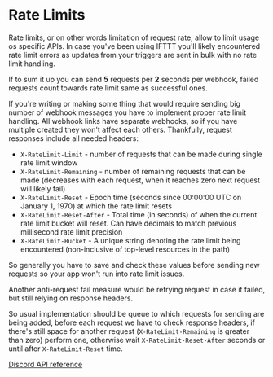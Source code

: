 # Rate Limits

Rate limits, or on other words limitation of request rate, allow to limit usage os specific APIs.
In case you've been using IFTTT you'll likely encountered rate limit errors as updates from your triggers are sent in bulk with no rate limit handling.

If to sum it up you can send **5** requests per **2** seconds per webhook, failed requests count towards rate limit same as successful ones.

If you're writing or making some thing that would require sending big number of webhook messages you have to implement proper rate limit handling.
All webhook links have separate webhooks, so if you have multiple created they won't affect each others.
Thankfully, request responses include all needed headers:

* `X-RateLimit-Limit` - number of requests that can be made during single rate limit window
* `X-RateLimit-Remaining` - number of remaining requests that can be made (decreases with each request, when it reaches zero next request will likely fail)
* `X-RateLimit-Reset` - Epoch time (seconds since 00:00:00 UTC on January 1, 1970) at which the rate limit resets
* `X-RateLimit-Reset-After` - Total time (in seconds) of when the current rate limit bucket will reset. Can have decimals to match previous millisecond rate limit precision
* `X-RateLimit-Bucket` - A unique string denoting the rate limit being encountered (non-inclusive of top-level resources in the path)

So generally you have to save and check these values before sending new requests so your app won't run into rate limit issues.

Another anti-request fail measure would be retrying request in case it failed, but still relying on response headers.

So usual implementation should be queue to which requests for sending are being added, before each request we have to check response headers,
if there's still space for another request (`X-RateLimit-Remaining` is greater than zero) perform one, otherwise wait `X-RateLimit-Reset-After` seconds or until after `X-RateLimit-Reset` time.

[Discord API reference](https://discord.com/developers/docs/topics/rate-limits#header-format)
